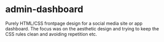 # admin-dashboard
Purely HTML/CSS frontpage design for a social media site or app dashboard. The focus was on the aesthetic design and trying to keep the CSS rules clean and avoiding repetition etc.

